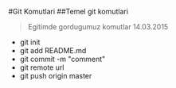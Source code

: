 #Git Komutlari
##Temel git komutlari
>Egitimde gordugumuz komutlar 14.03.2015

* git init
* git add README.md
* git commit -m "comment"
* git remote url
* git push origin master